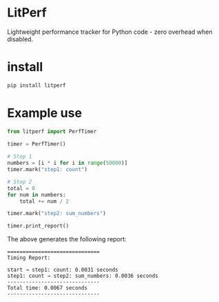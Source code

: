 # LitPerf
Lightweight performance tracker for Python code - zero overhead when disabled.

# install
```bash
pip install litperf
```

# Example use

```python
from litperf import PerfTimer

timer = PerfTimer()
    
# Step 1
numbers = [i * i for i in range(50000)]
timer.mark("step1: count")

# Step 2
total = 0
for num in numbers:
    total += num / 2

timer.mark("step2: sum_numbers")

timer.print_report()
```

The above generates the following report:    
```text
==============================
Timing Report: 

start → step1: count: 0.0031 seconds
step1: count → step2: sum_numbers: 0.0036 seconds
------------------------------
Total time: 0.0067 seconds
------------------------------
```
